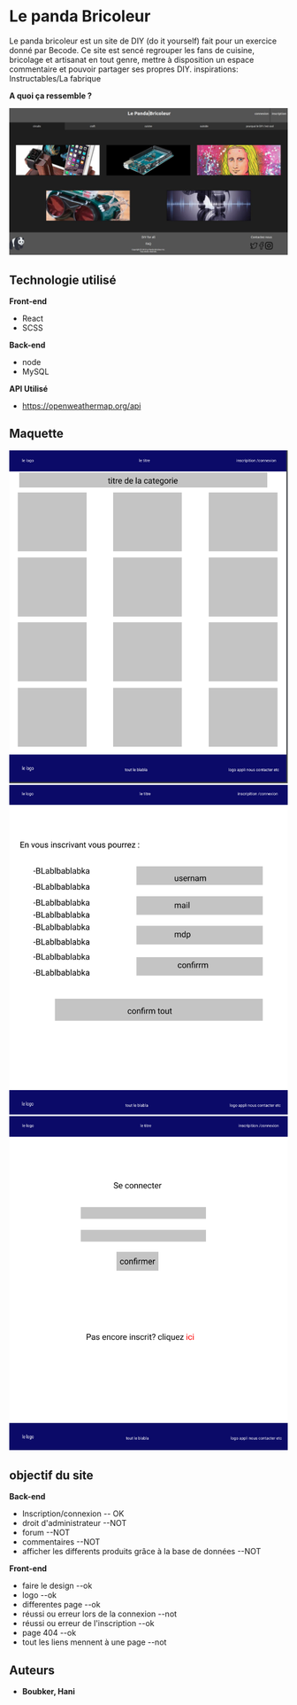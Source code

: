 # Le panda Bricoleur
Le panda bricoleur est un site de DIY (do it yourself) fait pour un exercice donné par Becode.
Ce site est sencé regrouper les fans de cuisine, bricolage et artisanat en tout genre, mettre à disposition un espace commentaire et pouvoir partager ses propres DIY.
inspirations: Instructables/La fabrique

**A quoi ça ressemble ?**

<img src='/src/maquette/waw.jpg' >


## Technologie utilisé

**Front-end**
* React
* SCSS

**Back-end**
* node
* MySQL

**API Utilisé**
* https://openweathermap.org/api

## Maquette
<img src='/src/maquette/categoriepng' >
<img src='/src/maquette/inscription.png' >
<img src='/src/maquette/se connecter' >

## objectif du site 
  **Back-end**
* Inscription/connexion -- OK
* droit d'administrateur --NOT
* forum --NOT
* commentaires --NOT
* afficher les  differents produits grâce à la base de données --NOT

**Front-end**
* faire le design --ok
* logo  --ok
* differentes page  --ok
* réussi ou erreur lors de la connexion  --not
* réussi ou erreur de l'inscription   --ok
* page 404  --ok
* tout les liens mennent à une page  --not


## Auteurs

* **Boubker, Hani** 
